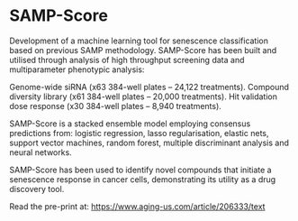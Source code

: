 # SAMP-Score

Development of a machine learning tool for senescence classification based on previous SAMP methodology. SAMP-Score has been built and utilised through analysis of high throughput screening data and multiparameter phenotypic analysis:

Genome-wide siRNA (x63 384-well plates – 24,122 treatments).
Compound diversity library (x61 384-well plates – 20,000 treatments).
Hit validation dose response (x30 384-well plates – 8,940 treatments).

SAMP-Score is a stacked ensemble model employing consensus predictions from: logistic regression, lasso regularisation, elastic nets, support vector machines, random forest, multiple discriminant analysis and neural networks. 

SAMP-Score has been used to identify novel compounds that initiate a senescence response in cancer cells, demonstrating its utility as a drug discovery tool.

Read the pre-print at: https://www.aging-us.com/article/206333/text

